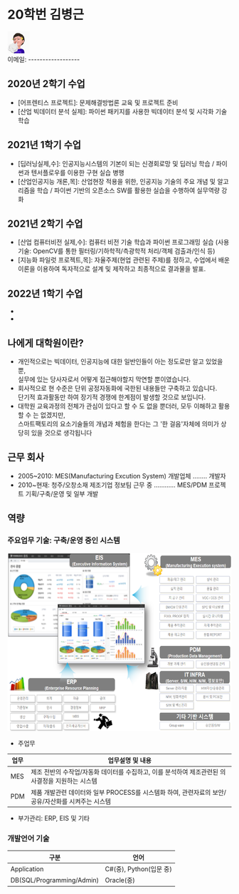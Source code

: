# 20학번 김병근
<p>
<div class=insertcode>
<img src="https://github.com/ByeongKeun/Industrial-AI/raw/master/images/Imoge.gif" border="0" width="50" height="50">
</div> 
이메일: ------------------
</p>
 
 ## 2020년 2학기 수업
 - [어프렌티스 프로젝트]: 문제해결방법론 교육 및 프로젝트 준비
 - [산업 빅데이터 분석 실제]: 파이썬 패키지를 사용한 빅데이터 분석 및 시각화 기술 학습
 ## 2021년 1학기 수업
 - [딥러닝실제,수]: 인공지능시스템의 기본이 되는 신경회로망 및 딥러닝 학습 / 파이썬과 텐서플로우를 이용한 구현 실습 병행
 - [산업인공지능 개론,목]: 산업현장 적용을 위한, 인공지능 기술의 주요 개념 및 알고리즘을 학습 / 파이썬 기반의 오픈소스 SW를 활용한 실습을 수행하여 실무역량 강화
 ## 2021년 2학기 수업
 - [산업 컴퓨터비전 실제,수]: 컴퓨터 비전 기술 학습과 파이썬 프로그래밍 실습 (사용기술: OpenCV를 통한 필터링/기하학적/측광학적 처리/객체 검출과/인식 등)
 - [지능화 파일럿 프로젝트,목]: 자율주제(현업 관련된 주제)를 정하고, 수업에서 배운 이론을 이용하여 독자적으로 설계 및 제작하고 최종적으로 결과물을 발표.
 ## 2022년 1학기 수업
 -
 -
 
 ## 나에게 대학원이란? 
  - 개인적으로는 빅데이터, 인공지능에 대한 일반인들이 아는 정도로만 알고 있었을 뿐,<br>
    실무에 있는 당사자로서 어떻게 접근해야할지 막연할 뿐이였습니다.
  - 회사적으로 현 수준은 단위 공정자동화에 국한된 내용들만 구축하고 있습니다.<br>
    단기적 효과활동만 하여 장기적 경쟁에 한계점이 발생할 것으로 보입니다.
  - 대학원 교육과정의 전체가 관심이 있다고 할 수 도 없을 뿐더러, 모두 이해하고 활용할 수 는 없겠지만, <br>
    스마트팩토리의 요소기술들의 개념과 체험을 한다는 그 '한 걸음'자체에 의미가 상당히 있을 것으로 생각됩니다
  
 ## 근무 회사
   - 2005~2010: MES(Manufacturing Excution System) 개발업체 ........ 개발자
   - 2010~현재: 청주/오창소재 제조기업 정보팀 근무 중 ............ MES/PDM 프로젝트 기획/구축/운영 및 일부 개발      

 ## 역량
 ### 주요업무 기술: 구축/운영 중인 시스템
<p align="left" margin=100>  
<img src="./images/Main_System.png"  width="600" height="400">
</p>

  - 주업무  
   
   업무 | 업무설명 및 내용
  ------------ | -------------
   MES | 제조 전반의 수작업/자동화 데이터를 수집하고, 이를 분석하여 제조관련된 의사결정을 지원하는 시스템
   PDM | 제품 개발관련 데이터와 일부 PROCESS를 시스템화 하여, 관련자료의 보안/공유/자산화를 시켜주는 시스템
   
  - 부가관리: ERP, EIS 및 기타

 ### 개발언어 기술
  구분 | 언어
  ------------ | -------------
  Application | C#(중), Python(입문 중)
  DB(SQL/Programming/Admin) | Oracle(중)
